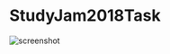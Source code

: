 # StudyJam2018Task

![screenshot](https://image.ibb.co/hocmhS/Screen_Shot_2018_04_12_at_19_04_30.png)

